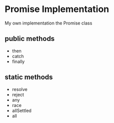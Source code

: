 # Promise Implementation

My own implementation the Promise class


## public methods
- then
- catch
- finally

## static methods
- resolve
- reject
- any
- race
- allSettled
- all

